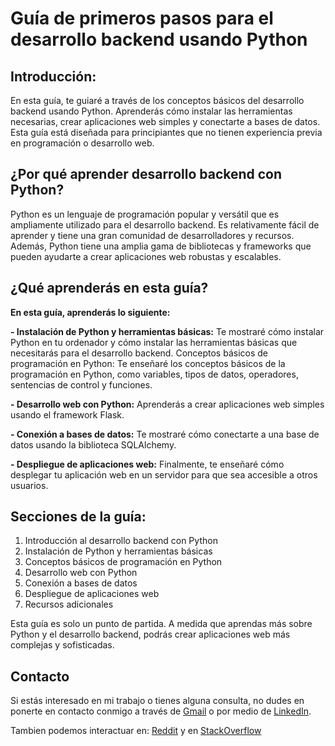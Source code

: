 # Guía de primeros pasos para el desarrollo backend usando Python

## Introducción:

En esta guía, te guiaré a través de los conceptos básicos del desarrollo backend usando Python. Aprenderás cómo instalar las herramientas necesarias, crear aplicaciones web simples y conectarte a bases de datos. Esta guía está diseñada para principiantes que no tienen experiencia previa en programación o desarrollo web.

## ¿Por qué aprender desarrollo backend con Python?

Python es un lenguaje de programación popular y versátil que es ampliamente utilizado para el desarrollo backend. Es relativamente fácil de aprender y tiene una gran comunidad de desarrolladores y recursos. Además, Python tiene una amplia gama de bibliotecas y frameworks que pueden ayudarte a crear aplicaciones web robustas y escalables.

## ¿Qué aprenderás en esta guía?

**En esta guía, aprenderás lo siguiente:**

**- Instalación de Python y herramientas básicas:** Te mostraré cómo instalar Python en tu ordenador y cómo instalar las herramientas básicas que necesitarás para el desarrollo backend.
Conceptos básicos de programación en Python: Te enseñaré los conceptos básicos de la programación en Python, como variables, tipos de datos, operadores, sentencias de control y funciones.

**- Desarrollo web con Python:** Aprenderás a crear aplicaciones web simples usando el framework Flask.

**- Conexión a bases de datos:** Te mostraré cómo conectarte a una base de datos usando la biblioteca SQLAlchemy.

**- Despliegue de aplicaciones web:** Finalmente, te enseñaré cómo desplegar tu aplicación web en un servidor para que sea accesible a otros usuarios.

## Secciones de la guía:

1. Introducción al desarrollo backend con Python
2. Instalación de Python y herramientas básicas
3. Conceptos básicos de programación en Python
4. Desarrollo web con Python
5. Conexión a bases de datos
6. Despliegue de aplicaciones web
7. Recursos adicionales

Esta guía es solo un punto de partida. A medida que aprendas más sobre Python y el desarrollo backend, podrás crear aplicaciones web más complejas y sofisticadas. 

## Contacto

Si estás interesado en mi trabajo o tienes alguna consulta, no dudes en ponerte en contacto conmigo a través de [Gmail](mailto:jechavarriaa@unal.edu.co) o por medio de [LinkedIn](https://www.linkedin.com/in/juan-jose-echavarria-araque-a92286296?lipi=urn%3Ali%3Apage%3Ad_flagship3_profile_view_base_contact_details%3BN9njGT2wSqSVssRkJVAMYQ%3D%3D).

Tambien podemos interactuar en:
[Reddit](https://www.reddit.com/user/JuanAraque/?utm_source=share&utm_medium=web3x&utm_name=web3xcss&utm_term=1&utm_content=share_button) y en
[StackOverflow](https://stackoverflow.com/users/23627062/juan-jose-echavarria-araque)
